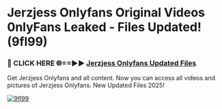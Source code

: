 # Jerzjess Onlyfans Original Videos 0nlyFans Leaked - Files Updated! (9fl99)

<h3>🔴 CLICK HERE 🌐==►► <a href="https://tinyurl.com/3hn5wdd3" rel="nofollow">Jerzjess Onlyfans Updated Files</a></h3>

Get Jerzjess Onlyfans and all content. Now you can access all videos and pictures of Jerzjess Onlyfans. New Updated Files 2025!

[![9fl99](https://i.imgur.com/4HnBqBT.gif)](https://tinyurl.com/3hn5wdd3)
